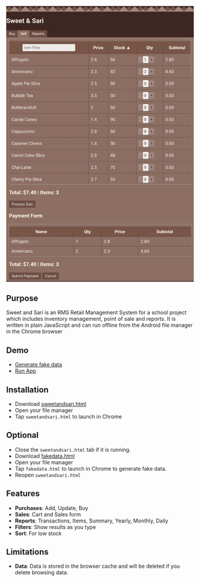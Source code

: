 
[![](README.jpg)](https://bacionejs.github.io/sweetandsari/fakedata.html?redirect=true)

## Purpose
Sweet and Sari is an RMS Retail Management System for a school project which includes inventory management, point of sale and reports. It is written in plain JavaScript and can run offline from the Android file manager in the Chrome browser

## Demo
- [Generate fake data](https://bacionejs.github.io/sweetandsari/fakedata.html)
- [Run App](https://bacionejs.github.io/sweetandsari/sweetandsari.html)

## Installation
- Download [sweetandsari.html](https://raw.githubusercontent.com/bacionejs/sweetandsari/main/sweetandsari.html)
- Open your file manager
- Tap `sweetandsari.html` to launch in Chrome

## Optional
- Close the `sweetandsari.html` tab if it is running.
- Download [fakedata.html](https://raw.githubusercontent.com/bacionejs/sweetandsari/main/fakedata.html)
- Open your file manager
- Tap `fakedata.html` to launch in Chrome to generate fake data.
- Reopen `sweetandsari.html`

## Features
- **Purchases**: Add, Update, Buy    
- **Sales**: Cart and Sales form
- **Reports**: Transactions, Items, Summary, Yearly, Monthly, Daily
- **Filters**: Show results as you type
- **Sort**: For low stock

## Limitations
- **Data**: Data is stored in the browser cache and will be deleted if you delete browsing data.
